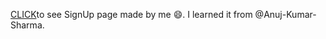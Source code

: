 <a href="https://shivam1938.github.io/signup/">CLICK</a>to see SignUp page made by me 😄.
I learned it from @Anuj-Kumar-Sharma.

